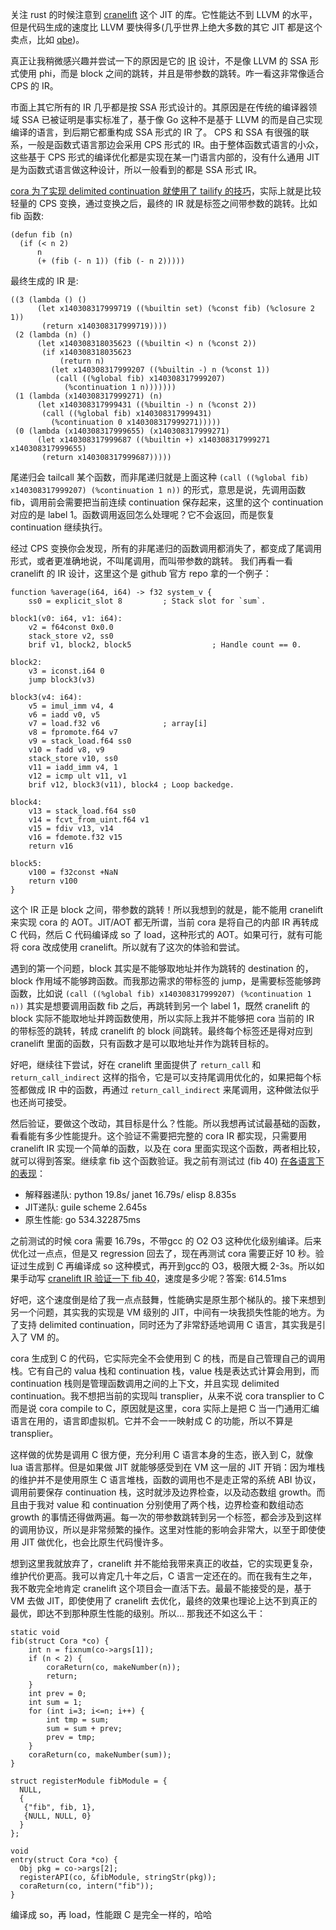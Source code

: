 关注 rust 的时候注意到 [cranelift](https://github.com/bytecodealliance/wasmtime/blob/main/cranelift/docs/index.md) 这个 JIT 的库。它性能达不到 LLVM 的水平，但是代码生成的速度比 LLVM 要快得多(几乎世界上绝大多数的其它 JIT 都是这个卖点，比如 [qbe](https://c9x.me/compile/))。

真正让我稍微感兴趣并尝试一下的原因是它的 [IR](https://github.com/bytecodealliance/wasmtime/blob/main/cranelift/docs/ir.md) 设计，不是像 LLVM 的 SSA 形式使用 phi，而是 block 之间的跳转，并且是带参数的跳转。咋一看这非常像适合 CPS 的 IR。

市面上其它所有的 IR 几乎都是按 SSA 形式设计的。其原因是在传统的编译器领域 SSA 已被证明是事实标准了，基于像 Go 这种不是基于 LLVM 的而是自己实现编译的语言，到后期它都重构成 SSA 形式的 IR 了。 CPS 和 SSA 有很强的联系，一般是函数式语言那边会采用 CPS 形式的 IR。由于整体函数式语言的小众，这些基于 CPS 形式的编译优化都是实现在某一门语言内部的，没有什么通用 JIT 是为函数式语言做这种设计，所以一般看到的都是 SSA 形式 IR。

[cora 为了实现 delimited continuation 就使用了 tailify 的技巧](tailfication-delimited-continuation.md)，实际上就是比较轻量的 CPS 变换，通过变换之后，最终的 IR 就是标签之间带参数的跳转。比如 fib 函数:

```
(defun fib (n)
  (if (< n 2)
      n
      (+ (fib (- n 1)) (fib (- n 2)))))
```

最终生成的 IR 是:

```
((3 (lambda () ()
      (let x140308317999719 ((%builtin set) (%const fib) (%closure 2 1))
	   (return x140308317999719))))
 (2 (lambda (n) ()
      (let x140308318035623 ((%builtin <) n (%const 2))
	   (if x140308318035623
	       (return n)
	     (let x140308317999207 ((%builtin -) n (%const 1))
		  (call ((%global fib) x140308317999207)
			(%continuation 1 n)))))))
 (1 (lambda (x140308317999271) (n)
      (let x140308317999431 ((%builtin -) n (%const 2))
	   (call ((%global fib) x140308317999431)
		 (%continuation 0 x140308317999271)))))
 (0 (lambda (x140308317999655) (x140308317999271)
      (let x140308317999687 ((%builtin +) x140308317999271 x140308317999655)
	   (return x140308317999687)))))
```

尾递归会 tailcall 某个函数，而非尾递归就是上面这种 `(call ((%global fib) x140308317999207) (%continuation 1 n))` 的形式，意思是说，先调用函数 fib，调用前会需要把当前连续 continuation 保存起来，这里的这个 continuation 对应的是 label 1。函数调用返回怎么处理呢？它不会返回，而是恢复 continuation 继续执行。

经过 CPS 变换你会发现，所有的非尾递归的函数调用都消失了，都变成了尾调用形式，或者更准确地说，不叫尾调用，而叫带参数的跳转。
我们再看一看 cranelift 的 IR 设计，这里这个是 github 官方 repo 拿的一个例子：

```
function %average(i64, i64) -> f32 system_v {
    ss0 = explicit_slot 8         ; Stack slot for `sum`.

block1(v0: i64, v1: i64):
    v2 = f64const 0x0.0
    stack_store v2, ss0
    brif v1, block2, block5                  ; Handle count == 0.

block2:
    v3 = iconst.i64 0
    jump block3(v3)

block3(v4: i64):
    v5 = imul_imm v4, 4
    v6 = iadd v0, v5
    v7 = load.f32 v6              ; array[i]
    v8 = fpromote.f64 v7
    v9 = stack_load.f64 ss0
    v10 = fadd v8, v9
    stack_store v10, ss0
    v11 = iadd_imm v4, 1
    v12 = icmp ult v11, v1
    brif v12, block3(v11), block4 ; Loop backedge.

block4:
    v13 = stack_load.f64 ss0
    v14 = fcvt_from_uint.f64 v1
    v15 = fdiv v13, v14
    v16 = fdemote.f32 v15
    return v16

block5:
    v100 = f32const +NaN
    return v100
}
```

这个 IR 正是 block 之间，带参数的跳转！所以我想到的就是，能不能用 cranelift 来实现 cora 的 AOT。JIT/AOT 都无所谓，当前 cora 是将自己的内部 IR 再转成 C 代码，然后 C 代码编译成 so 了 load，这种形式的 AOT。如果可行，就有可能将 cora 改成使用 cranelift。所以就有了这次的体验和尝试。

遇到的第一个问题，block 其实是不能够取地址并作为跳转的 destination 的，block 作用域不能够跨函数。而我那边需求的带标签的 jump，是需要标签能够跨函数，比如说 `(call ((%global fib) x140308317999207) (%continuation 1 n))` 其实是想要调用函数 fib 之后，再跳转到另一个 label 1，既然 cranelift 的 block 实际不能取地址并跨函数使用，所以实际上我并不能够把 cora 当前的 IR 的带标签的跳转，转成 cranelift 的 block 间跳转。最终每个标签还是得对应到 cranelift 里面的函数，只有函数才是可以取地址并作为跳转目标的。

好吧，继续往下尝试，好在 cranelift 里面提供了 `return_call` 和 `return_call_indirect` 这样的指令，它是可以支持尾调用优化的，如果把每个标签都做成 IR 中的函数，再通过 `return_call_indirect` 来尾调用，这种做法似乎也还尚可接受。

然后验证，要做这个改动，其目标是什么？性能。所以我想再试试最基础的函数，看看能有多少性能提升。这个验证不需要把完整的 cora IR 都实现，只需要用 cranelift IR 实现一个简单的函数，以及在 cora 里面实现这个函数，两者相比较，就可以得到答案。继续拿 fib 这个函数验证。我之前有测试过 (fib 40) [在各语言下的表现](https://github.com/tiancaiamao/cora/issues/73)：

- 解释器递队: python 19.8s/ janet 16.79s/ elisp 8.835s
- JIT递队: guile scheme 2.645s
- 原生性能: go 534.322875ms

之前测试的时候 cora 需要 16.79s，不带gcc 的 O2 O3 这种优化级别编译。后来优化过一点点，但是又 regression 回去了，现在再测试 cora 需要正好 10 秒。验证过生成到 C 再编译成 so 这种模式，再开到gcc的 O3，极限大概 2-3s。所以如果手动写 [cranelift IR 验证一下 fib 40](https://gist.github.com/tiancaiamao/d62a0867f5293f1cf15db5696e7cea23)，速度是多少呢？答案: 614.51ms

好吧，这个速度倒是给了我一点点鼓舞，性能确实是原生那个梯队的。接下来想到另一个问题，其实我的实现是 VM 级别的 JIT，中间有一块我损失性能的地方。为了支持 delimited continuation，同时还为了非常舒适地调用 C 语言，其实我是引入了 VM 的。

cora 生成到 C 的代码，它实际完全不会使用到 C 的栈，而是自己管理自己的调用栈。它有自己的 valua 栈和 continuation 栈，value 栈是表达式计算会用到，而 continuation 栈则是管理函数调用之间的上下文，并且实现 delimited continuation。我不想把当前的实现叫 transplier，从来不说 cora transplier to C 而是说 cora compile to C，原因就是这里，cora 实际上是把 C 当一门通用汇编语言在用的，语言即虚拟机。它并不会一一映射成 C 的功能，所以不算是 transplier。

这样做的优势是调用 C 很方便，充分利用 C 语言本身的生态，嵌入到 C，就像 lua 语言那样。但是如果做 JIT 就能够感受到在 VM 这一层的 JIT 开销：因为堆栈的维护并不是使用原生 C 语言堆栈，函数的调用也不是走正常的系统 ABI 协议，调用前要保存 continuation 栈，这时就涉及边界检查，以及动态数组 growth。而且由于我对 value 和 continuation 分别使用了两个栈，边界检查和数组动态 growth 的事情还得做两遍。每一次的带参数跳转到另一个标签，都会涉及到这样的调用协议，所以是非常频繁的操作。这里对性能的影响会非常大，以至于即使使用 JIT 做优化，也会比原生代码慢许多。

想到这里我就放弃了，cranelift 并不能给我带来真正的收益，它的实现更复杂，维护代价更高。我可以肯定几十年之后，C 语言一定还在的。而在我有生之年，我不敢完全地肯定 cranelift 这个项目会一直活下去。最最不能接受的是，基于 VM 去做 JIT，即使使用了 cranelift 去优化，最终的效果也理论上达不到真正的最优，即达不到那种原生性能的级别。所以... 那我还不如这么干：

```
static void
fib(struct Cora *co) {
	int n = fixnum(co->args[1]);
	if (n < 2) {
		coraReturn(co, makeNumber(n));
		return;
	}
	int prev = 0;
	int sum = 1;
	for (int i=3; i<=n; i++) {
		int tmp = sum;
		sum = sum + prev;
		prev = tmp;
	}
	coraReturn(co, makeNumber(sum));
}

struct registerModule fibModule = {
  NULL,
  {
   {"fib", fib, 1},
   {NULL, NULL, 0}
  }
};

void
entry(struct Cora *co) {
  Obj pkg = co->args[2];
  registerAPI(co, &fibModule, stringStr(pkg));
  coraReturn(co, intern("fib"));
}
```

编译成 so，再 load，性能跟 C 是完全一样的，哈哈
